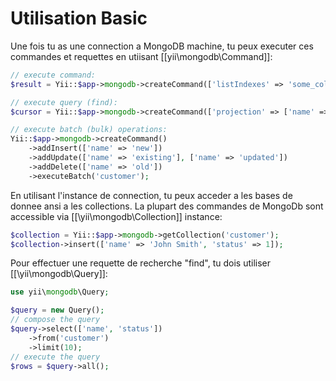 Utilisation Basic
=================

Une fois tu as une connection a MongoDB machine, tu peux executer ces commandes et requettes en utiisant 
[[yii\mongodb\Command]]:

```php
// execute command:
$result = Yii::$app->mongodb->createCommand(['listIndexes' => 'some_collection'])->execute();

// execute query (find):
$cursor = Yii::$app->mongodb->createCommand(['projection' => ['name' => true]])->query('some_collection');

// execute batch (bulk) operations:
Yii::$app->mongodb->createCommand()
    ->addInsert(['name' => 'new'])
    ->addUpdate(['name' => 'existing'], ['name' => 'updated'])
    ->addDelete(['name' => 'old'])
    ->executeBatch('customer');
```

En utilisant l'instance de connection, tu peux acceder a les bases de donnee ansi a les collections.
La plupart des commandes de MongoDb sont accessible via [[\yii\mongodb\Collection]] instance: 

```php
$collection = Yii::$app->mongodb->getCollection('customer');
$collection->insert(['name' => 'John Smith', 'status' => 1]);
```

Pour effectuer une requette de recherche "find", tu dois utiliser [[\yii\mongodb\Query]]: 

```php
use yii\mongodb\Query;

$query = new Query();
// compose the query
$query->select(['name', 'status'])
    ->from('customer')
    ->limit(10);
// execute the query
$rows = $query->all();
```

